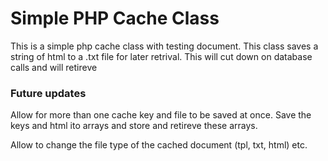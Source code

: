 # Simple PHP Cache Class

This is a simple php cache class with testing document. This class saves a string of html to a .txt file for later retrival. This will cut down on database calls and will retireve 


### Future updates

Allow for more than one cache key and file to be saved at once. Save the keys and html ito arrays and store and retireve these arrays.

Allow to change the file type of the cached document (tpl, txt, html) etc.